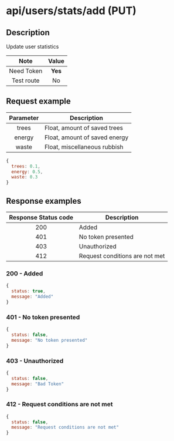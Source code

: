 # api/users/stats/add (PUT)

## Description

Update user statistics

|    Note    |  Value  |
| :--------: | :-----: |
| Need Token | **Yes** |
| Test route |   No    |

## Request example

| Parameter | Description                   |
| :-------: | ----------------------------- |
|   trees   | Float, amount of saved trees  |
|  energy   | Float, amount of saved energy |
|   waste   | Float, miscellaneous rubbish  |

```js
{
  trees: 0.1,
  energy: 0.5,
  waste: 0.3
}
```

## Response examples

| Response Status code | Description                    |
| :------------------: | ------------------------------ |
|         200          | Added                          |
|         401          | No token presented             |
|         403          | Unauthorized                   |
|         412          | Request conditions are not met |

### 200 - Added

```js
{
  status: true,
  message: "Added"
}
```

### 401 - No token presented

```js
{
  status: false,
  message: "No token presented"
}
```

### 403 - Unauthorized

```js
{
  status: false,
  message: "Bad Token"
}
```

### 412 - Request conditions are not met

```js
{
  status: false,
  message: "Request conditions are not met"
}
```
